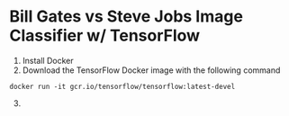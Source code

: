 # Bill Gates vs Steve Jobs Image Classifier w/ TensorFlow

1) Install Docker
2) Download the TensorFlow Docker image with the following command
```
docker run -it gcr.io/tensorflow/tensorflow:latest-devel
```
3)